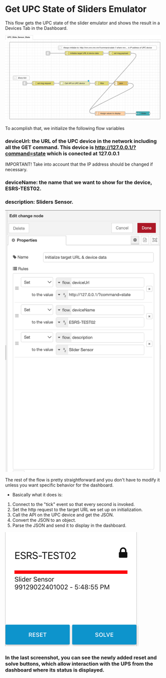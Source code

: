 # Get UPC State of Sliders Emulator

This flow gets the UPC state of the slider emulator and shows the result in a Devices Tab in the Dashboard.

![Get UPC State Sliders](https://github.com/gabrielcor/node-redescape-EscapeRoomSupplier/blob/develop_Rodrigo/Documentation/screenshots/GetSlider0.png)

To acomplish that, we initialize the following flow variables
### deviceUrl: the URL of the UPC device in the network including all the GET command. This device is http://127.0.0.1/?command=state which is conected at 127.0.0.1

IMPORTANT! Take into account that the IP address should be changed if necessary.

###  deviceName: the name that we want to show for the device, ESRS-TEST02.

###  description: Sliders Sensor.


![Initialize target URL & device data flow properties](https://github.com/gabrielcor/node-redescape-EscapeRoomSupplier/blob/develop_Rodrigo/Documentation/screenshots/GetSlider1.png)



The rest of the flow is pretty straightforward and you don't have to modify it unless you want specific behavior for the dashboard.

* Basically what it does is:

1) Connect to the "tick" event so that every second is invoked.
2) Set the http request to the target URL we set up on initialization.
3) Call the API on the UPC device and get the JSON.
4) Convert the JSON to an object.
5) Parse the JSON and send it to display in the dashboard.


![View on dashboard](https://github.com/gabrielcor/node-redescape-EscapeRoomSupplier/blob/develop_Rodrigo/Documentation/screenshots/GetSlider2.png)

### In the last screenshot, you can see the newly added reset and solve buttons, which allow interaction with the UPS from the dashboard where its status is displayed.